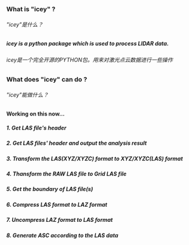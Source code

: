 ### What is "icey" ?
###### "icey"是什么？

##### icey is a python package which is used to process LIDAR data.
###### icey是一个完全开源的PYTHON包。用来对激光点云数据进行一些操作

### What does "icey" can do ?
###### "icey"能做什么？

#### Working on this now...
##### 1. Get LAS file's header
##### 2. Get LAS files' header and output the analysis result
##### 3. Transform the LAS(XYZ/XYZC) format to XYZ/XYZC(LAS) format
##### 4. Thansform the RAW LAS file to Grid LAS file
##### 5. Get the boundary of LAS file(s)
##### 6. Compress LAS format to LAZ format
##### 7. Uncompress LAZ format to LAS format
##### 8. Generate ASC according to the LAS data
